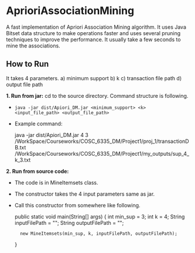 # AprioriAssociationMining
A fast implementation of Apriori Association Mining algorithm. It uses Java Bitset data structure to make operations faster and uses several pruning techniques to improve the performance. It usually take a few seconds to mine the associations.

How to Run
----------
It takes 4 parameters. 
a) minimum support
b) k
c) transaction file path
d) output file path


**1. Run from jar:**
cd to the source directory.  Command structure is following.
 * `java -jar dist/Apiori_DM.jar <minimum_support> <k> <input_file_path> <output_file_path>`
 * Example command:

    java -jar dist/Apiori_DM.jar 4 3 /WorkSpace/Courseworks/COSC_6335_DM/Project1/proj_1/transactionDB.txt /WorkSpace/Courseworks/COSC_6335_DM/Project1/my_outputs/sup_4_k_3.txt

**2. Run from source code:**
* The code is in MineItemsets class.
* The constructor takes the 4 input parameters same as jar.
* Call this constructor from somewhere like following.

    public static void main(String[] args) {
        int min_sup = 3;
        int k = 4;
        String inputFilePath = "";
        String outputFilePath = "";
    
        new MineItemsets(min_sup, k, inputFilePath, outputFilePath);
    }